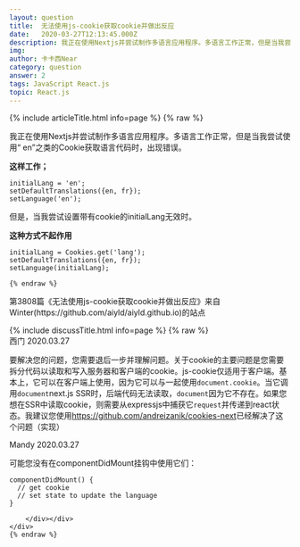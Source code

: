 ```yaml
---
layout: question
title:  无法使用js-cookie获取cookie并做出反应
date:   2020-03-27T12:13:45.000Z
description: 我正在使用Nextjs并尝试制作多语言应用程序。多语言工作正常，但是当我尝试使用“ en”之类的Cookie获取语言代码时，出现错误。这样工作；i...
img: 
author: 卡卡西Near
category: question
answer: 2
tags: JavaScript React.js
topic: React.js
---
```

<div class="article-root">
  <div class="article">
    {% include articleTitle.html info=page %}
    {% raw %}
    <div class="article-content"><p><font style="vertical-align: inherit;"><font style="vertical-align: inherit;">我正在使用Nextjs并尝试制作多语言应用程序。</font><font style="vertical-align: inherit;">多语言工作正常，但是当我尝试使用“ en”之类的Cookie获取语言代码时，出现错误。</font></font></p>

<p><strong><font style="vertical-align: inherit;"><font style="vertical-align: inherit;">这样工作；</font></font></strong></p>

<pre><code>initialLang = 'en';<font></font>
setDefaultTranslations({en, fr});<font></font>
setLanguage('en');<font></font>
</code></pre>

<p><font style="vertical-align: inherit;"><font style="vertical-align: inherit;">但是，当我尝试设置带有cookie的initialLang无效时。</font></font></p>

<p><strong><font style="vertical-align: inherit;"><font style="vertical-align: inherit;">这种方式不起作用</font></font></strong></p>

<pre><code>initialLang = Cookies.get('lang');<font></font>
setDefaultTranslations({en, fr});<font></font>
setLanguage(initialLang);<font></font>
</code></pre></div>
    {% endraw %}
  </div>
  <p class="winter_mark">第3808篇《无法使用js-cookie获取cookie并做出反应》来自Winter(https://github.com/aiyld/aiyld.github.io)的站点</p>
  <div class="discuss-wrapper">
    {% include discussTitle.html info=page %}
    {% raw %}
    <div class="discuss-list">
    <div class="discuss-item">
        <div class="discuss-parent">
          <div class="discuss-meta">
            <span class="discuss-user">西门</span>
            <span class="discuss-time">2020.03.27</span>
          </div>
          <div class="discuss-comment"><p><font style="vertical-align: inherit;"><font style="vertical-align: inherit;">要解决您的问题，您需要退后一步并理解问题。</font><font style="vertical-align: inherit;">关于cookie的主要问题是您需要拆分代码以读取和写入服务器和客户端的cookie。</font><font style="vertical-align: inherit;">js-cookie仅适用于客户端。</font><font style="vertical-align: inherit;">基本上，它可以在客户端上使用，因为它可以与一起使用</font></font><code>document.cookie</code><font style="vertical-align: inherit;"><font style="vertical-align: inherit;">。</font><font style="vertical-align: inherit;">当它调用</font></font><code>document</code><font style="vertical-align: inherit;"><font style="vertical-align: inherit;">next.js SSR时，后端代码无法读取，</font></font><code>document</code><font style="vertical-align: inherit;"><font style="vertical-align: inherit;">因为它不存在。</font><font style="vertical-align: inherit;">如果您想在SSR中读取cookie，则需要从expressjs中捕获它</font></font><code>request</code><font style="vertical-align: inherit;"><font style="vertical-align: inherit;">并传递到react状态。</font><font style="vertical-align: inherit;">我建议您使用</font></font><a href="https://github.com/andreizanik/cookies-next" rel="nofollow noreferrer"><font style="vertical-align: inherit;"><font style="vertical-align: inherit;">https://github.com/andreizanik/cookies-next</font></font></a><font style="vertical-align: inherit;"><font style="vertical-align: inherit;">已经解决了这个问题（实现）</font></font></p></div>
        </div></div><div class="discuss-item">
        <div class="discuss-parent">
          <div class="discuss-meta">
            <span class="discuss-user">Mandy</span>
            <span class="discuss-time">2020.03.27</span>
          </div>
          <div class="discuss-comment"><p><font style="vertical-align: inherit;"><font style="vertical-align: inherit;">可能您没有在componentDidMount挂钩中使用它们：</font></font></p>

<pre><code>componentDidMount() {<font></font>
  // get cookie<font></font>
  // set state to update the language<font></font>
}<font></font>
</code></pre></div>
        </div></div>
    </div>
    {% endraw %}
  </div>
<div>
